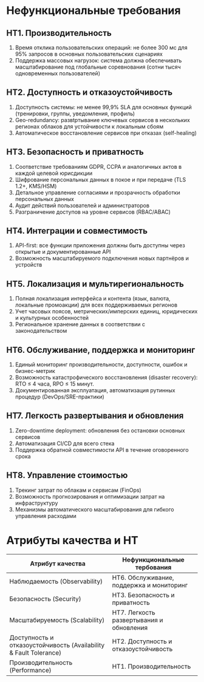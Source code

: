 # Нефункциональные требования

## НТ1. Производительность

1. Время отклика пользовательских операций: не более 300 мс для 95% запросов в основных пользовательских сценариях
2. Поддержка массовых нагрузок: система должна обеспечивать масштабирование под глобальные соревнования (сотни тысяч одновременных пользователей)

## НТ2. Доступность и отказоустойчивость

1. Доступность системы: не менее 99,9% SLA для основных функций (тренировки, группы, уведомления, профиль)
2. Geo-redundancy: развtртывание ключевых сервисов в нескольких регионах облаков для устойчивости к локальным сбоям
3. Автоматическое восстановление сервисов при отказах (self-healing)

## НТ3. Безопасность и приватность

1. Соответствие требованиям GDPR, CCPA и аналогичных актов в каждой целевой юрисдикции
2. Шифрование персональных данных в покое и при передаче (TLS 1.2+, KMS/HSM)
3. Детальное управление согласиями и прозрачность обработки персональных данных
4. Аудит действий пользователей и администраторов
5. Разграничение доступов на уровне сервисов (RBAC/ABAC)

## НТ4. Интеграции и совместимость

1. API-first: все функции приложения должны быть доступны через открытые и документированные API
2. Возможность масштабируемого подключения новых партнёров и устройств

## НТ5. Локализация и мультирегиональность

1. Полная локализация интерфейса и контента (язык, валюта, локальные промоакции) для всех поддерживаемых регионов
2. Учет часовых поясов, метрических/имперских единиц, юридических и культурных особенностей
3. Региональное хранение данных в соответствии с законодательством

## НТ6. Обслуживание, поддержка и мониторинг

1. Единый мониторинг производительности, доступности, ошибок и бизнес-метрик
2. Возможность катастрофического восстановления (disaster recovery): RTO ≤ 4 часа, RPO ≤ 15 минут.
3. Документированная эксплуатация, автоматизация рутинных процедур (DevOps/SRE-практики)

## НТ7. Легкость развертывания и обновления

1. Zero-downtime deployment: обновления без остановки основных сервисов
2. Автоматизация CI/CD для всего стека
3. Поддержка обратной совместимости API в течение оговоренного срока

## НТ8. Управление стоимостью

1. Трекинг затрат по облакам и сервисам (FinOps)
2. Возможность прогнозирования и оптимизации затрат на инфраструктуру
3. Механизмы автоматического масштабирования для гибкого управления расходами

# Атрибуты качества и НТ

|Атрибут качества|Нефункциональные тербования|
|-----|-----|
|Наблюдаемость (Observability)|НТ6. Обслуживание, поддержка и мониторинг|
|Безопасность (Security)|НТ3. Безопасность и приватность|
|Масштабируемость (Scalability)|НТ7. Легкость развертывания и обновления|
|Доступность и отказоустойчивость (Availability & Fault Tolerance)|НТ2. Доступность и отказоустойчивость|
|Производительность (Performance)|НТ1. Производительность|
